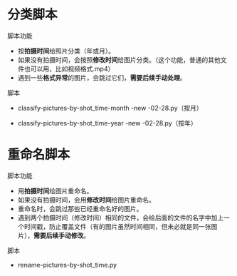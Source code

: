 # 分类脚本

脚本功能

- 按**拍摄时间**给照片分类（年或月）。
- 如果没有拍摄时间，会按照**修改时间**给图片分类。（这个功能，普通的其他文件也可以用，比如视频格式.mp4）
- 遇到一些**格式异常**的图片，会跳过它们，**需要后续手动处理**。



脚本

- classify-pictures-by-shot_time-month -new -02-28.py（按月）

- classify-pictures-by-shot_time-year -new -02-28.py（按年）



# 重命名脚本

脚本功能

- 用**拍摄时间**给图片重命名。
- 如果没有拍摄时间，会用**修改时间**给图片重命名。
- 重命名时，会跳过那些已经重命名好的图片。
- 遇到两个拍摄时间（修改时间）相同的文件，会给后面的文件的名字中加上一个时间戳，防止覆盖文件（有的图片虽然时间相同，但未必就是同一张图片），**需要后续手动修改**。



脚本

- rename-pictures-by-shot_time.py